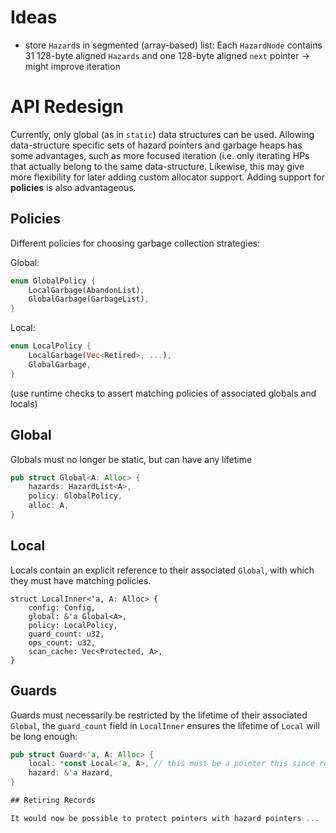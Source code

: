 # Ideas

- store `Hazard`s in segmented (array-based) list: Each `HazardNode` contains 31 128-byte aligned `Hazards` and one 128-byte
  aligned `next` pointer -> might improve iteration 

# API Redesign

Currently, only global (as in `static`) data structures can be used. Allowing data-structure specific sets of hazard pointers
and garbage heaps has some advantages, such as more focused iteration (i.e. only iterating HPs that actually belong to the
same data-structure. Likewise, this may give more flexibility for later adding custom allocator support. Adding support for
**policies** is also advantageous.

## Policies

Different policies for choosing garbage collection strategies:

Global:

```rust
enum GlobalPolicy {
    LocalGarbage(AbandonList),
    GlobalGarbage(GarbageList),
}
```

Local:

```rust
enum LocalPolicy {
    LocalGarbage(Vec<Retired>, ...),
    GlobalGarbage,
}
```

(use runtime checks to assert matching policies of associated globals and locals)

## Global

Globals must no longer be static, but can have any lifetime

```rust
pub struct Global<A: Alloc> {
    hazards: HazardList<A>,
    policy: GlobalPolicy,
    alloc: A,
}
```

## Local

Locals contain an explicit reference to their associated `Global`, with which they must have matching policies.

```
struct LocalInner<'a, A: Alloc> {
    config: Config,
    global: &'a Global<A>,
    policy: LocalPolicy,
    guard_count: u32,
    ops_count: u32,
    scan_cache: Vec<Protected, A>,
}
```

## Guards

Guards must necessarily be restricted by the lifetime of their associated `Global`, the `guard_count` field in `LocalInner`
ensures the lifetime of `Local` will be long enough:

```rust
pub struct Guard<'a, A: Alloc> {
    local: *const Local<'a, A>, // this must be a pointer this since references into std TLS are not allowed
    hazard: &'a Hazard,
}

## Retiring Records

It would now be possible to protect pointers with hazard pointers ...
